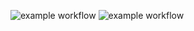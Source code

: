 ![example workflow](https://github.com/abmeza/WebFrameAct/actions/workflows/check/badge.svg)
![example workflow](https://github.com/abmeza/WebFrameAct/actions/workflows/test/badge.svg)
